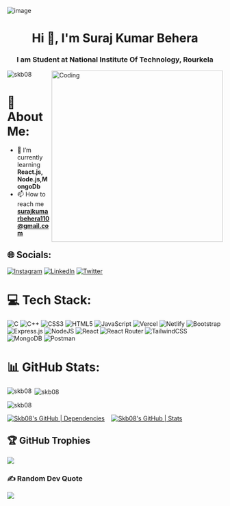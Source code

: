 ![image](https://user-images.githubusercontent.com/113046759/212315008-4de83265-1541-4efc-b68e-0fa7235bef89.png)

<h1 align="center">Hi 👋, I'm Suraj Kumar Behera</h1>
<h3 align="center">I am Student at National Institute Of Technology, Rourkela</h3>
<img align="right" alt="Coding" width="400" src="https://cdn.dribbble.com/users/926537/screenshots/4502924/media/18181eb39eec9784db256e246954adba.gif">
<p align="left"> <img src="https://komarev.com/ghpvc/?username=skb08&label=Profile%20views&color=0e75b6&style=flat" alt="skb08" /> </p>

# 💫 About Me:
- 🌱 I’m currently learning **React.js, Node.js,MongoDb**
- 📫 How to reach me **surajkumarbehera110@gmail.com**

## 🌐 Socials:
[![Instagram](https://img.shields.io/badge/Instagram-%23E4405F.svg?logo=Instagram&logoColor=white)](https://instagram.com/surajkb810) [![LinkedIn](https://img.shields.io/badge/LinkedIn-%230077B5.svg?logo=linkedin&logoColor=white)](https://www.linkedin.com/in/suraj-kumar-behera-b3883222b) [![Twitter](https://img.shields.io/badge/Twitter-%231DA1F2.svg?logo=Twitter&logoColor=white)](https://twitter.com/behera_suraj08) 

# 💻 Tech Stack:
![C](https://img.shields.io/badge/c-%2300599C.svg?style=for-the-badge&logo=c&logoColor=white) ![C++](https://img.shields.io/badge/c++-%2300599C.svg?style=for-the-badge&logo=c%2B%2B&logoColor=white) ![CSS3](https://img.shields.io/badge/css3-%231572B6.svg?style=for-the-badge&logo=css3&logoColor=white) ![HTML5](https://img.shields.io/badge/html5-%23E34F26.svg?style=for-the-badge&logo=html5&logoColor=white) ![JavaScript](https://img.shields.io/badge/javascript-%23323330.svg?style=for-the-badge&logo=javascript&logoColor=%23F7DF1E) ![Vercel](https://img.shields.io/badge/vercel-%23000000.svg?style=for-the-badge&logo=vercel&logoColor=white) ![Netlify](https://img.shields.io/badge/netlify-%23000000.svg?style=for-the-badge&logo=netlify&logoColor=#00C7B7) ![Bootstrap](https://img.shields.io/badge/bootstrap-%23563D7C.svg?style=for-the-badge&logo=bootstrap&logoColor=white) ![Express.js](https://img.shields.io/badge/express.js-%23404d59.svg?style=for-the-badge&logo=express&logoColor=%2361DAFB) ![NodeJS](https://img.shields.io/badge/node.js-6DA55F?style=for-the-badge&logo=node.js&logoColor=white) ![React](https://img.shields.io/badge/react-%2320232a.svg?style=for-the-badge&logo=react&logoColor=%2361DAFB) ![React Router](https://img.shields.io/badge/React_Router-CA4245?style=for-the-badge&logo=react-router&logoColor=white) ![TailwindCSS](https://img.shields.io/badge/tailwindcss-%2338B2AC.svg?style=for-the-badge&logo=tailwind-css&logoColor=white) ![MongoDB](https://img.shields.io/badge/MongoDB-%234ea94b.svg?style=for-the-badge&logo=mongodb&logoColor=white) ![Postman](https://img.shields.io/badge/Postman-FF6C37?style=for-the-badge&logo=postman&logoColor=white)

# 📊 GitHub Stats:
<p><img align="left" src="https://github-readme-stats.vercel.app/api/top-langs?username=skb08&show_icons=true&locale=en&layout=compact" alt="skb08" /></p>
<p>&nbsp;<img align="center" src="https://github-readme-stats.vercel.app/api?username=skb08&show_icons=true&locale=en" alt="skb08" /></p>
<p><img align="center" src="https://github-readme-streak-stats.herokuapp.com/?user=skb08&" alt="skb08" /></p>

[![Skb08's GitHub | Dependencies](https://stats.quine.sh/Skb08/dependencies?theme=dark)](https://quine.sh?utm_source=widgets&utm_campaign=Skb08) &nbsp;&nbsp;
[![Skb08's GitHub | Stats](https://stats.quine.sh/Skb08/github?theme=dark)](https://quine.sh?utm_source=widgets&utm_campaign=Skb08)


## 🏆 GitHub Trophies
![](https://github-profile-trophy.vercel.app/?username=uditpadhan98&theme=radical&no-frame=false&no-bg=true&margin-w=4)
### ✍️ Random Dev Quote
![](https://quotes-github-readme.vercel.app/api?type=horizontal&theme=tokyonight)


